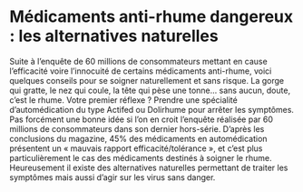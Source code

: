# Médicaments anti-rhume dangereux : les alternatives naturelles

Suite à l’enquête de 60 millions de consommateurs mettant en cause l’efficacité voire l’innocuité de certains médicaments anti-rhume, 
voici quelques conseils pour se soigner naturellement et sans risque.
La gorge qui gratte, le nez qui coule, la tête qui pèse une tonne… sans aucun, doute, c’est le rhume. Votre premier réflexe ? 
Prendre une spécialité d’automédication du type Actifed ou Dolirhume pour arrêter les symptômes. Pas forcément une bonne idée si l’on 
en croit l’enquête réalisée par 60 millions de consommateurs dans son dernier hors-série. D’après les conclusions du magazine, 
45% des médicaments en automédication présentent un « mauvais rapport efficacité/tolérance », et c’est plus particulièrement le cas 
des médicaments destinés à soigner le rhume. Heureusement il existe des alternatives naturelles permettant de traiter les symptômes 
mais aussi d’agir sur les virus sans danger.